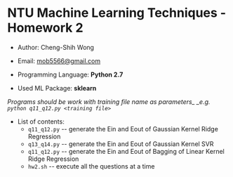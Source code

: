 # NTU Machine Learning Techniques - Homework 2

* Author: Cheng-Shih Wong
* Email:  mob5566@gmail.com

* Programming Language: **Python 2.7**
* Used ML Package: **sklearn**

*Programs should be work with training file name as parameters_
_e.g. `python q11_q12.py <training file> `*

* List of contents:
  * `q11_q12.py` -- generate the Ein and Eout of Gaussian Kernel Ridge Regression
  * `q13_q14.py` -- generate the Ein and Eout of Gaussian Kernel SVR
  * `q11_q12.py` -- generate the Ein and Eout of Bagging of Linear Kernel Ridge Regression
  * `hw2.sh` -- execute all the questions at a time
